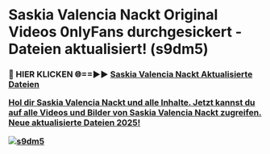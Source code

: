 # Saskia Valencia Nackt Original Videos 0nlyFans durchgesickert - Dateien aktualisiert! (s9dm5)

<h3>🔴 HIER KLICKEN 🌐==►► <a href="https://tinyurl.com/h6vf6nb8" rel="nofollow">Saskia Valencia Nackt Aktualisierte Dateien

Hol dir Saskia Valencia Nackt und alle Inhalte. Jetzt kannst du auf alle Videos und Bilder von Saskia Valencia Nackt zugreifen. Neue aktualisierte Dateien 2025!

[![s9dm5](https://i.imgur.com/sD4kR3V.gif)](https://tinyurl.com/h6vf6nb8)
